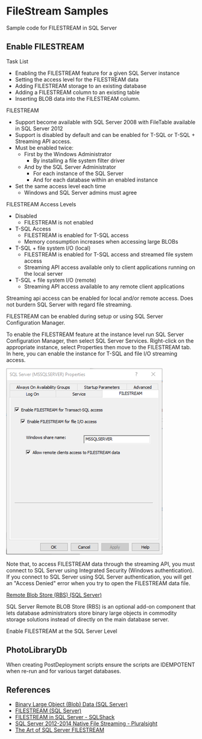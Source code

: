 # FileStream Samples

Sample code for FILESTREAM in SQL Server

## Enable FILESTREAM

Task List

- Enabling the FILESTREAM feature for a given SQL Server instance
- Setting the access level for the FILESTREAM data
- Adding FILESTREAM storage to an existing database
- Adding a FILESTREAM column to an existing table
- Inserting BLOB data into the FILESTREAM column.

FILESTREAM 

- Support become available with SQL Server 2008 with FileTable available in SQL Server 2012
- Support is disabled by default and can be enabled for T-SQL or T-SQL + Streaming API access.
- Must be enabled twice:
  - First by the Windows Administrator
    - By installing a file system filter driver
  - And by the SQL Server Administrator
    - For each instance of the SQL Server 
    - And for each database within an enabled instance
- Set the same access level each time
  - Windows and SQL Server admins must agree

FILESTREAM Access Levels

- Disabled
  - FILESTREAM is not enabled
- T-SQL Access
  - FILESTREAM is enabled for T-SQL access
  - Memory consumption increases when accessing large BLOBs
- T-SQL + file system I/O (local)
  - FILESTREAM is enabled for T-SQL access and streamed file system access
  - Streaming API access available only to client applications running on the local server
- T-SQL + file system I/O (remote)
  - Streaming API access available to any remote client applications

Streaming api access can be enabled for local and/or remote access.
Does not burdern SQL Server with regard file streaming.

FILESTREAM can be enabled during setup or using SQL Server Configuration Manager.

To enable the FILESTREAM feature at the instance level run SQL Server Configuration Manager, then select SQL Server Services. Right-click on the appropriate instance, select Properties then move to the FILESTREAM tab. In here, you can enable the instance for T-SQL and file I/O streaming access.

![](docs/enable-filestream-using-sql-server-configuration-manager.png)

Note that, to access FILESTREAM data through the streaming API, you must connect to SQL Server using Integrated Security (Windows authentication). If you connect to SQL Server using SQL Server authentication, you will get an "Access Denied" error when you try to open the FILESTREAM data file.

[Remote Blob Store (RBS) (SQL Server)](https://docs.microsoft.com/en-us/sql/relational-databases/blob/remote-blob-store-rbs-sql-server?view=sql-server-ver15)

SQL Server Remote BLOB Store (RBS) is an optional add-on component that lets database administrators store binary large objects in commodity storage solutions instead of directly on the main database server.

Enable FILESTREAM at the SQL Server Level


## PhotoLibraryDb

When creating PostDeployment scripts ensure the scripts are IDEMPOTENT when re-run and for various target databases.

## References

- [Binary Large Object (Blob) Data (SQL Server)](https://docs.microsoft.com/en-us/sql/relational-databases/blob/binary-large-object-blob-data-sql-server?view=sql-server-ver15) 
- [FILESTREAM (SQL Server)](https://docs.microsoft.com/en-us/sql/relational-databases/blob/filestream-sql-server?view=sql-server-ver15)
- [FILESTREAM in SQL Server - SQLShack](https://www.sqlshack.com/filestream-in-sql-server/)
- [SQL Server 2012-2014 Native File Streaming - Pluralsight](https://www.pluralsight.com/courses/sql-server-2012-2014-native-file-streaming)
- [The Art of SQL Server FILESTREAM](http://assets.red-gate.com/community/books/art-of-ss-filestream.pdf)
